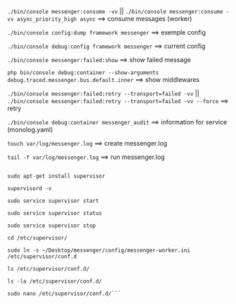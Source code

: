 ## 

`./bin/console messenger:consume -vv` || `./bin/console messenger:consume -vv async_priority_high async` ==> consume messages (worker)

`./bin/console config:dump framework messenger` ==> exemple config

`./bin/console debug:config framework messenger` ==> current config

`./bin/console messenger:failed:show` ==> show failed message

`php bin/console debug:container --show-arguments debug.traced.messenger.bus.default.inner` ==> show middlewares

`./bin/console messenger:failed:retry --transport=failed -vv` || `./bin/console messenger:failed:retry --transport=failed -vv --force` ==> retry

`./bin/console debug:container messenger_audit` ==> information for service (monolog.yaml) 

`touch var/log/messenger.log` ==> create messenger.log

`tail -f var/log/messenger.log` ==> run messenger.log



```sudo apt-get update

sudo apt-get install supervisor

supervisord -v

sudo service supervisor start

sudo service supervisor status

sudo service supervisor stop

cd /etc/supervisor/

sudo ln -s ~/Desktop/messenger/config/messenger-worker.ini /etc/supervisor/conf.d
 
ls /etc/supervisor/conf.d/

ls -la /etc/supervisor/conf.d/

sudo nano /etc/supervisor/conf.d/```

 
